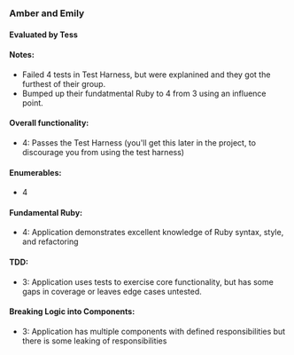 ### Amber and Emily

#### Evaluated by Tess

#### Notes:
 * Failed 4 tests in Test Harness, but were explanined and they got the furthest of their group.
 * Bumped up their fundatmental Ruby to 4 from 3 using an influence point.

#### Overall functionality: 
 * 4: Passes the Test Harness (you'll get this later in the project, to discourage you from using the test harness)

#### Enumerables: 
 * 4

#### Fundamental Ruby:
 * 4: Application demonstrates excellent knowledge of Ruby syntax, style, and refactoring

#### TDD:
 * 3: Application uses tests to exercise core functionality, but has some gaps in coverage or leaves edge cases untested.

#### Breaking Logic into Components:
 * 3: Application has multiple components with defined responsibilities but there is some leaking of responsibilities
